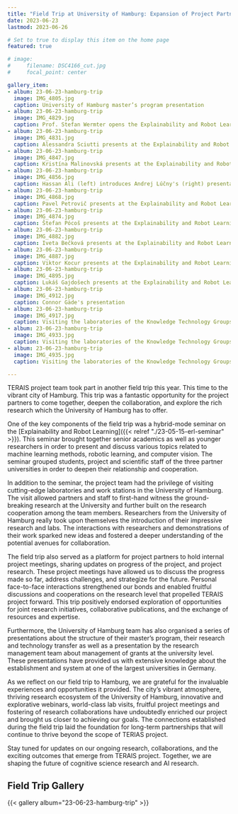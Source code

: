 ```yaml
---
title: "Field Trip at University of Hamburg: Expansion of Project Partnership and Exploration of Collaborative Research"
date: 2023-06-23
lastmod: 2023-06-26

# Set to true to display this item on the home page
featured: true

# image:
#     filename: DSC4166_cut.jpg
#     focal_point: center

gallery_item:
- album: 23-06-23-hamburg-trip
  image: IMG_4805.jpg
  caption: University of Hamburg master’s program presentation
- album: 23-06-23-hamburg-trip
  image: IMG_4829.jpg
  caption: Prof. Stefan Wermter opens the Explainability and Robot Learning seminar
- album: 23-06-23-hamburg-trip
  image: IMG_4831.jpg
  caption: Alessandra Sciutti presents at the Explainability and Robot Learning seminar
- album: 23-06-23-hamburg-trip
  image: IMG_4847.jpg
  caption: Kristína Malinovská presents at the Explainability and Robot Learning seminar
- album: 23-06-23-hamburg-trip
  image: IMG_4856.jpg
  caption: Hassan Ali (left) introduces Andrej Lúčny's (right) presentation at the Explainability and Robot Learning seminar
- album: 23-06-23-hamburg-trip
  image: IMG_4868.jpg
  caption: Pavel Petrovič presents at the Explainability and Robot Learning seminar
- album: 23-06-23-hamburg-trip
  image: IMG_4874.jpg
  caption: Štefan Pócoš presents at the Explainability and Robot Learning seminar
- album: 23-06-23-hamburg-trip
  image: IMG_4882.jpg
  caption: Iveta Bečková presents at the Explainability and Robot Learning seminar
- album: 23-06-23-hamburg-trip
  image: IMG_4887.jpg
  caption: Viktor Kocur presents at the Explainability and Robot Learning seminar
- album: 23-06-23-hamburg-trip
  image: IMG_4895.jpg
  caption: Lukáš Gajdošech presents at the Explainability and Robot Learning seminar
- album: 23-06-23-hamburg-trip
  image: IMG_4912.jpg
  caption: Connor Gäde's presentation
- album: 23-06-23-hamburg-trip
  image: IMG_4917.jpg
  caption: Visiting the laboratories of the Knowledge Technology Groups at the University of Hamburg
- album: 23-06-23-hamburg-trip
  image: IMG_4933.jpg
  caption: Visiting the laboratories of the Knowledge Technology Groups at the University of Hamburg
- album: 23-06-23-hamburg-trip
  image: IMG_4935.jpg
  caption: Visiting the laboratories of the Knowledge Technology Groups at the University of Hamburg

---
```

TERAIS project team took part in another field trip this year. This time to
the vibrant city of Hamburg. This trip was a fantastic opportunity for the
project partners to come together, deepen the collaboration, and explore the
rich research which the University of Hamburg has to offer.

<!--more-->

One of the key components of the field trip was a hybrid-mode seminar on the
[Explainability and Robot Learning]({{< relref "./23-05-15-erl-seminar" >}}).
This seminar brought together senior academics as well as younger
researchers in order to present and discuss various topics related to
machine learning methods, robotic learning, and computer vision.
The seminar grouped students, project and scientific staff of the three
partner universities in order to deepen their relationship and cooperation.

In addition to the seminar, the project team had the privilege of visiting
cutting-edge laboratories and work stations in the University of Hamburg.
The visit allowed partners and staff to first-hand witness the
ground-breaking research at the University and further built on the research
cooperation among the team members. Researchers from the University of
Hamburg really took upon themselves the introduction of their impressive
research and labs. The interactions with researchers and demonstrations of
their work sparked new ideas and fostered a deeper understanding of the
potential avenues for collaboration.

The field trip also served as a platform for project partners to hold
internal project meetings, sharing updates on progress of the project, and
project research. These project meetings have allowed us to discuss the
progress made so far, address challenges, and strategize for the future.
Personal face-to-face interactions strengthened our bonds and enabled
fruitful discussions and cooperations on the research level that propelled
TERAIS project forward. This trip positively endorsed exploration of
opportunities for joint research initiatives, collaborative publications,
and the exchange of resources and expertise.

Furthermore, the University of Hamburg team has also organised a series of
presentations about the structure of their master’s program, their research
and technology transfer as well as a presentation by the research management
team about management of grants at the university level. These presentations
have provided us with extensive knowledge about the establishment and system
at one of the largest universities in Germany.

As we reflect on our field trip to Hamburg, we are grateful for the
invaluable experiences and opportunities it provided. The city’s vibrant
atmosphere, thriving research ecosystem of the University of Hamburg,
innovative and explorative webinars, world-class lab visits, fruitful
project meetings and fostering of research collaborations have undoubtedly
enriched our project and brought us closer to achieving our goals. The
connections established during the field trip laid the foundation for
long-term partnerships that will continue to thrive beyond the scope of
TERIAS project. 

Stay tuned for updates on our ongoing research, collaborations, and the
exciting outcomes that emerge from TERAIS project. Together, we are shaping
the future of cognitive science research and AI research. 

## Field Trip Gallery

<!-- See https://wowchemy.com/docs/content/writing-markdown-latex/#image-gallery -->
{{< gallery album="23-06-23-hamburg-trip" >}}
